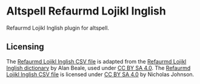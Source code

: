 # Altspell Refaurmd Lojikl Inglish

Refaurmd Lojikl Inglish plugin for altspell.

## Licensing

The [Refaurmd Lojikl Inglish CSV file](/src/altspell_refaurmd_lojikl_inglish/data/refaurmd-lojikl-inglish-dict.csv) is adapted from the [Refaurmd Lojikl Inglish dictionary](https://github.com/njohnson-oss/wyrdplay-converter/blob/master/Dictionaries/RLI.dict) by Alan Beale, used under [CC BY SA 4.0](/licenses/CC-BY-SA-4.0.txt). The [Refaurmd Lojikl Inglish CSV file](/src/altspell_refaurmd_lojikl_inglish/data/refaurmd-lojikl-inglish-dict.csv) is licensed under [CC BY SA 4.0](/licenses/CC-BY-SA-4.0.txt) by Nicholas Johnson.
